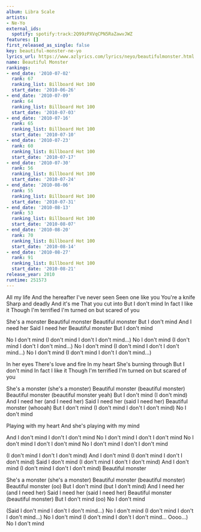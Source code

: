 ```yaml
---
album: Libra Scale
artists:
- Ne-Yo
external_ids:
  spotify: spotify:track:2Q99zPXVqCPN5RaZawvJWZ
features: []
first_released_as_single: false
key: beautiful-monster-ne-yo
lyrics_url: https://www.azlyrics.com/lyrics/neyo/beautifulmonster.html
name: Beautiful Monster
rankings:
- end_date: '2010-07-02'
  rank: 67
  ranking_list: Billboard Hot 100
  start_date: '2010-06-26'
- end_date: '2010-07-09'
  rank: 64
  ranking_list: Billboard Hot 100
  start_date: '2010-07-03'
- end_date: '2010-07-16'
  rank: 65
  ranking_list: Billboard Hot 100
  start_date: '2010-07-10'
- end_date: '2010-07-23'
  rank: 60
  ranking_list: Billboard Hot 100
  start_date: '2010-07-17'
- end_date: '2010-07-30'
  rank: 56
  ranking_list: Billboard Hot 100
  start_date: '2010-07-24'
- end_date: '2010-08-06'
  rank: 55
  ranking_list: Billboard Hot 100
  start_date: '2010-07-31'
- end_date: '2010-08-13'
  rank: 53
  ranking_list: Billboard Hot 100
  start_date: '2010-08-07'
- end_date: '2010-08-20'
  rank: 70
  ranking_list: Billboard Hot 100
  start_date: '2010-08-14'
- end_date: '2010-08-27'
  rank: 91
  ranking_list: Billboard Hot 100
  start_date: '2010-08-21'
release_year: 2010
runtime: 251573
---
```

All my life
And the hereafter
I've never seen
Seen one like you
You're a knife
Sharp and deadly
And it's me
That you cut into
But I don't mind
In fact I like it
Though I'm terrified
I'm turned on but scared of you


She's a monster
Beautiful monster
Beautiful monster
But I don't mind
And I need her
Said I need her
Beautiful monster
But I don't mind

No I don't mind (I don't mind I don't I don't mind...)
No I don't mind (I don't mind I don't I don't mind...)
No I don't mind (I don't mind I don't I don't mind...)
No I don't mind (I don't mind I don't I don't mind...)

In her eyes
There's love and fire
In my heart
She's burning through
But I don't mind
In fact I like it
Though I'm terrified
I'm turned on but scared of you


She's a monster (she's a monster)
Beautiful monster (beautiful monster)
Beautiful monster (beautiful monster yeah)
But I don't mind (I don't mind)
And I need her (and I need her)
Said I need her (said I need her)
Beautiful monster (whooah)
But I don't mind (I don't mind I don't I don't mind)
No I don't mind

Playing with my heart
And she's playing with my mind

And I don't mind I don't I don't mind
No I don't mind I don't I don't mind
No I don't mind I don't I don't mind
No I don't mind I don't I don't mind

(I don't mind I don't I don't mind) And I don't mind
(I don't mind I don't I don't mind) Said I don't mind
(I don't mind I don't I don't mind) And I don't mind
(I don't mind I don't I don't mind) Beautiful monster

She's a monster (she's a monster)
Beautiful monster (beautiful monster)
Beautiful monster (oo)
But I don't mind (but I don't mind)
And I need her (and I need her)
Said I need her (said I need her)
Beautiful monster (beautiful monster)
But I don't mind (oo)
No I don't mind

(Said I don't mind I don't I don't mind...) No I don't mind
(I don't mind I don't I don't mind...) No I don't mind
(I don't mind I don't I don't mind... Oooo...) No I don't mind
